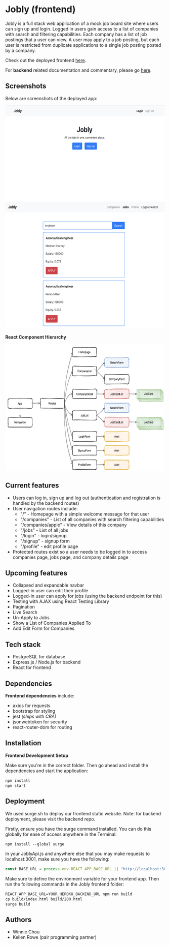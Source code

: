 # Jobly (frontend)

Jobly is a full stack web application of a mock job board site where users can sign up and login. Logged in users gain access to a list of companies with search and filtering capabilities. Each company has a list of job postings that a user can view. A user may apply to a job posting, but each user is restricted from duplicate applications to a single job posting posted by a company.

Check out the deployed frontend <a href="http://hilarious-cobweb.surge.sh">here</a>.

For **backend** related documentation and commentary, please go <a href="https://github.com/Win-C/jobly-backend">here</a>.

## Screenshots

Below are screenshots of the deployed app:

<img src="/static/images/jobly-homepage-screenshot.png" width="600" height="300">
<img src="/static/images/jobly-jobs-screenshot.png" width="600" height="400">

**React Component Hierarchy**

<img src="/static/images/jobly-react-component-hierarchy.png" width="700" height="400">

## Current features
- Users can log in, sign up and log out (authentication and registration is handled by the backend routes)
- User navigation routes include:
    - "/" - Homepage with a simple welcome message for that user
    - "/companies" - List of all companies with search filtering capabilities
    - "/companies/apple" - View details of this company
    - "/jobs" - List of all jobs
    - "/login" - login/signup
    - "/signup" - signup form
    - "/profile" - edit profile page
- Protected routes exist so a user needs to be logged in to access companies page, jobs page, and company details page

## Upcoming features
- Collapsed and expandable navbar
- Logged-in user can edit their profile
- Logged-in user can apply for jobs (using the backend endpoint for this)
- Testing with AJAX using React Testing Library
- Pagination
- Live Search
- Un-Apply to Jobs
- Show a List of Companies Applied To
- Add Edit Form for Companies

## Tech stack
- PostgreSQL for database
- Express.js / Node.js for backend
- React for frontend

## Dependencies

**Frontend dependencies** include:
- axios for requests
- bootstrap for styling
- jest *(ships with CRA)*
- jsonwebtoken for security
- react-router-dom for routing

## Installation

**Frontend Development Setup**

Make sure you're in the correct folder. Then go ahead and install the dependencies and start the application:
```console
npm install
npm start
```

## Deployment

We used surge.sh to deploy our frontend static website. Note: for backend deployment, please visit the backend repo. 

Firstly, ensure you have the surge command installed. You can do this globally for ease of access anywhere in the Terminal:

```console
npm install --global surge
```

In your JoblyApi.js and anywhere else that you may make requests to localhost:3001, make sure you have the following:

```javascript
const BASE_URL = process.env.REACT_APP_BASE_URL || "http://localhost:3001";
```

Make sure to define the environment variable for your frontend app.
Then run the following commands in the Jobly frontend folder:

```console
REACT_APP_BASE_URL=YOUR_HEROKU_BACKEND_URL npm run build
cp build/index.html build/200.html
surge build
```

## Authors
- Winnie Chou
- Kellen Rowe (pair programming partner)